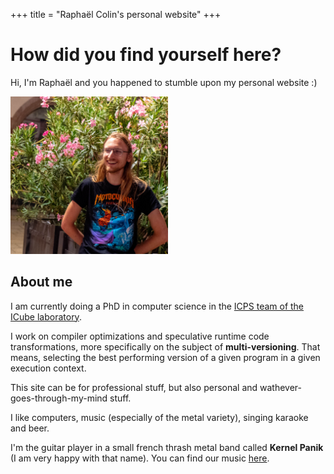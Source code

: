 +++
title = "Raphaël Colin's personal website"
+++
# How did you find yourself here?

Hi, I'm Raphaël and you happened to stumble upon my personal website :)

  <img src="photo.jpg" width=50% class="floating_img_right"/>

## About me

I am currently doing a PhD in computer science in the
[ICPS team of the ICube laboratory](https://icps.icube.unistra.fr/).

I work on compiler optimizations and speculative runtime code transformations,
more specifically on the subject of **multi-versioning**. That means,
selecting the best performing version of a given program in a given
execution context.

This site can be for professional stuff, but also personal and
wathever-goes-through-my-mind stuff.

I like computers, music (especially of the metal variety), singing karaoke and
beer.

I'm the guitar player in a small french thrash metal band called **Kernel Panik**
(I am very happy with that name). You can find our music [here](https://soundcloud.com/kernel-panik).
